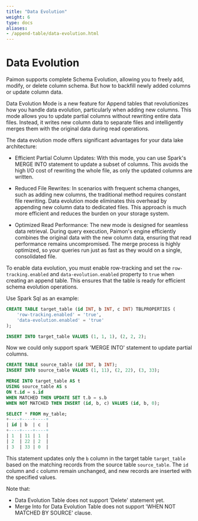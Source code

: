 ```yaml
---
title: "Data Evolution"
weight: 6
type: docs
aliases:
- /append-table/data-evolution.html
---
```

<!--
Licensed to the Apache Software Foundation (ASF) under one
or more contributor license agreements.  See the NOTICE file
distributed with this work for additional information
regarding copyright ownership.  The ASF licenses this file
to you under the Apache License, Version 2.0 (the
"License"); you may not use this file except in compliance
with the License.  You may obtain a copy of the License at

  http://www.apache.org/licenses/LICENSE-2.0

Unless required by applicable law or agreed to in writing,
software distributed under the License is distributed on an
"AS IS" BASIS, WITHOUT WARRANTIES OR CONDITIONS OF ANY
KIND, either express or implied.  See the License for the
specific language governing permissions and limitations
under the License.
-->

# Data Evolution

Paimon supports complete Schema Evolution, allowing you to freely add, modify, or delete column schema. But how to
backfill newly added columns or update column data.

Data Evolution Mode is a new feature for Append tables that revolutionizes how you handle data evolution, 
particularly when adding new columns. This mode allows you to update partial columns without rewriting entire data
files. Instead, it writes new column data to separate files and intelligently merges them with the original data
during read operations.

The data evolution mode offers significant advantages for your data lake architecture:

* Efficient Partial Column Updates: With this mode, you can use Spark's MERGE INTO statement to update a subset of columns. This avoids the high I/O cost of rewriting the whole file, as only the updated columns are written.

* Reduced File Rewrites: In scenarios with frequent schema changes, such as adding new columns, the traditional method requires constant file rewriting. Data evolution mode eliminates this overhead by appending new column data to dedicated files. This approach is much more efficient and reduces the burden on your storage system.

* Optimized Read Performance: The new mode is designed for seamless data retrieval. During query execution, Paimon's engine efficiently combines the original data with the new column data, ensuring that read performance remains uncompromised. The merge process is highly optimized, so your queries run just as fast as they would on a single, consolidated file.

To enable data evolution, you must enable row-tracking and set the `row-tracking.enabled` and `data-evolution.enabled` property to `true` when creating an append table. This ensures that the table is ready for efficient schema evolution operations.

Use Spark Sql as an example:

```sql
CREATE TABLE target_table (id INT, b INT, c INT) TBLPROPERTIES (
    'row-tracking.enabled' = 'true',
    'data-evolution.enabled' = 'true'
);

INSERT INTO target_table VALUES (1, 1, 1), (2, 2, 2);
```

Now we could only support spark 'MERGE INTO' statement to update partial columns.

```sql
CREATE TABLE source_table (id INT, b INT);
INSERT INTO source_table VALUES (1, 11), (2, 22), (3, 33);

MERGE INTO target_table AS t
USING source_table AS s
ON t.id = s.id
WHEN MATCHED THEN UPDATE SET t.b = s.b
WHEN NOT MATCHED THEN INSERT (id, b, c) VALUES (id, b, 0);

SELECT * FROM my_table;
+----+----+----+
| id | b  | c  |
+----+----+----+
| 1  | 11 | 1  |
| 2  | 22 | 2  |
| 3  | 33 | 0  |
```

This statement updates only the `b` column in the target table `target_table` based on the matching records from the source table
`source_table`. The `id` column and `c` column remain unchanged, and new records are inserted with the specified values.

Note that: 
* Data Evolution Table does not support 'Delete' statement yet.
* Merge Into for Data Evolution Table does not support 'WHEN NOT MATCHED BY SOURCE' clause.
